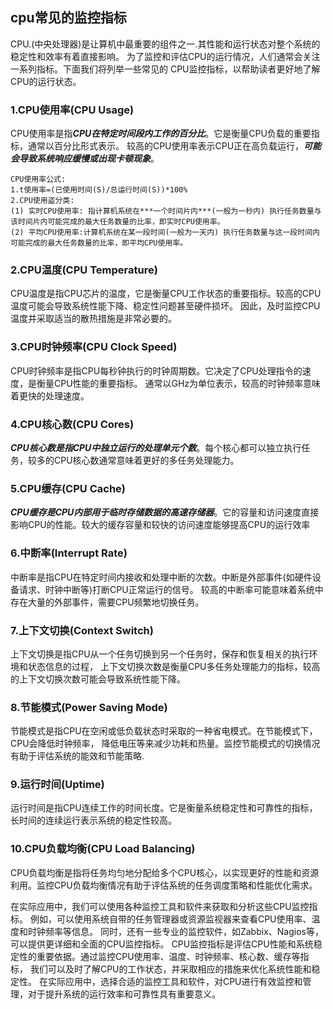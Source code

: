 ## cpu常见的监控指标
CPU.(中央处理器)是让算机中最重要的组件之一.其性能和运行状态对整个系统的稳定性和效率有着直接影响。
为了监控和评估CPU的运行情况，人们通常会关注一系列指标。下面我们将列举一些常见的
CPU监控指标，以帮助读者更好地了解CPU的运行状态。
### 1.CPU使用率(CPU Usage)
CPU使用率是指***CPU在特定时间段内工作的百分比***。它是衡量CPU负载的重要指标，通常以百分比形式表示。
较高的CPU使用率表示CPU正在高负载运行，***可能会导致系统响应缓慢或出现卡顿现象***。
```
CPU使用率公式:
1.t使用率=(已使用时间(S)/总运行时间(S))*100%
2.CPU使用盗分类:
(1) 实时CPU使用率: 指计算机系统在***一个时间片内***(一般为一秒内) 执行任务数量与该时间片内可能完成的最大任务数量的比率，即实时CPU使用率。
(2) 平均CPU使用率:计算机系统在某一段时间(一般为一天内) 执行任务数量与这一段时间内可能完成的最大任务数量的比率，即平均CPU使用率。
```

### 2.CPU温度(CPU Temperature)
CPU温度是指CPU芯片的温度，它是衡量CPU工作状态的重要指标。较高的CPU温度可能会导致系统性能下降、稳定性问题甚至硬件损坏。
因此，及时监控CPU温度并采取适当的散热措施是非常必要的。

### 3.CPU时钟频率(CPU Clock Speed)
CPU时钟频率是指CPU每秒钟执行的时钟周期数。它决定了CPU处理指令的速度，是衡量CPU性能的重要指标。
通常以GHz为单位表示，较高的时钟频率意味着更快的处理速度。

### 4.CPU核心数(CPU Cores)
***CPU核心数是指CPU中独立运行的处理单元个数***。每个核心都可以独立执行任务，较多的CPU核心数通常意味着更好的多任务处理能力。

### 5.CPU缓存(CPU Cache)
***CPU缓存是CPU内部用于临时存储数据的高速存储器***。它的容量和访问速度直接影响CPU的性能。较大的缓存容量和较快的访问速度能够提高CPU的运行效率

### 6.中断率(Interrupt Rate)
中断率是指CPU在特定时间内接收和处理中断的次数。中断是外部事件(如硬件设备请求、时钟中断等)打断CPU正常运行的信号。
较高的中断率可能意味着系统中存在大量的外部事件，需要CPU频繁地切换任务。

### 7.上下文切换(Context Switch)
上下文切换是指CPU从一个任务切换到另一个任务时，保存和恢复相关的执行环境和状态信息的过程，
上下文切换次数是衡量CPU多任务处理能力的指标，较高的上下文切换次数可能会导致系统性能下降。

### 8.节能模式(Power Saving Mode)
节能模式是指CPU在空闲或低负载状态时采取的一种省电模式。在节能模式下，CPU会降低时钟频率，
降低电压等来减少功耗和热量。监控节能模式的切换情况有助于评估系统的能效和节能策略.

### 9.运行时间(Uptime)
运行时间是指CPU连续工作的时间长度。它是衡量系统稳定性和可靠性的指标，长时间的连续运行表示系统的稳定性较高。

### 10.CPU负载均衡(CPU Load Balancing)
CPU负载均衡是指将任务均匀地分配给多个CPU核心，以实现更好的性能和资源利用。监控CPU负载均衡情况有助于评估系统的任务调度策略和性能优化需求。

在实际应用中，我们可以使用各种监控工具和软件来获取和分析这些CPU监控指标。
例如，可以使用系统自带的任务管理器或资源监视器来查看CPU使用率、温度和时钟频率等信息。
同时，还有一些专业的监控软件，如Zabbix、Nagios等，可以提供更详细和全面的CPU监控指标。
CPU监控指标是评估CPU性能和系统稳定性的重要依据。通过监控CPU使用率、温度、时钟频率、核心数、缓存等指标，
我们可以及时了解CPU的工作状态，并采取相应的措施来优化系统性能和稳定性。
在实际应用中，选择合适的监控工具和软件，对CPU进行有效监控和管理，对于提升系统的运行效率和可靠性具有重要意义。